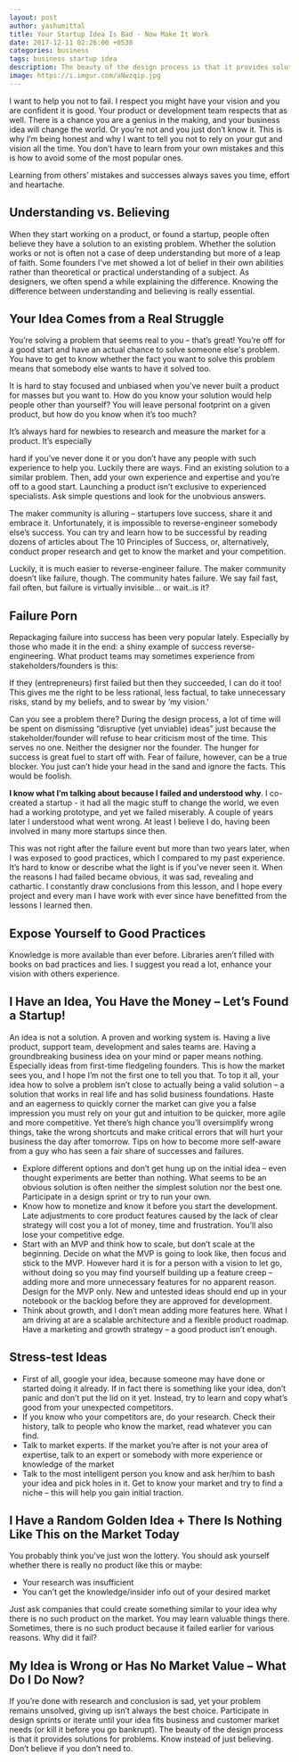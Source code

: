 ```yaml
---
layout: post
author: yashumittal
title: Your Startup Idea Is Bad - Now Make It Work
date: 2017-12-11 02:26:00 +0530
categories: business
tags: business startup idea
description: The beauty of the design process is that it provides solutions for problems. Know instead of just believing. Test your ideas and achieve success.
image: https://i.imgur.com/aNwzqip.jpg
---
```


I want to help you not to fail. I respect you might have your vision and you are confident it is good. Your product or development team respects that as well. There is a chance you are a genius in the making, and your business idea will change the world. Or you’re not and you just don’t know it. This is why I’m being honest and why I want to tell you not to rely on your gut and vision all the time. You don’t have to learn from your own mistakes and this is how to avoid some of the most popular ones.

Learning from others’ mistakes and successes always saves you time, effort and heartache.

## Understanding vs. Believing

When they start working on a product, or found a startup, people often believe they have a solution to an existing problem. Whether the solution works or not is often not a case of deep understanding but more of a leap of faith. Some founders I’ve met showed a lot of belief in their own abilities rather than theoretical or practical understanding of a subject. As designers, we often spend a while explaining the difference. Knowing the difference between understanding and believing is really essential.

## Your Idea Comes from a Real Struggle

You’re solving a problem that seems real to you – that’s great! You’re off for a good start and have an actual chance to solve someone else's problem. You have to get to know whether the fact you want to solve this problem means that somebody else wants to have it solved too.

It is hard to stay focused and unbiased when you’ve never built a product for masses but you want to. How do you know your solution would help people other than yourself? You will leave personal footprint on a given product, but how do you know when it’s too much?

It’s always hard for newbies to research and measure the market for a product. It’s especially

hard if you’ve never done it or you don’t have any people with such experience to help you. Luckily there are ways. Find an existing solution to a similar problem. Then, add your own experience and expertise and you’re off to a good start. Launching a product isn’t exclusive to experienced specialists. Ask simple questions and look for the unobvious answers.

The maker community is alluring – startupers love success, share it and embrace it. Unfortunately, it is impossible to reverse-engineer somebody else’s success. You can try and learn how to be successful by reading dozens of articles about The 10 Principles of Success, or, alternatively, conduct proper research and get to know the market and your competition.

Luckily, it is much easier to reverse-engineer failure. The maker community doesn’t like failure, though. The community hates failure. We say fail fast, fail often, but failure is virtually invisible... or wait..is it?

## Failure Porn

Repackaging failure into success has been very popular lately. Especially by those who made it in the end: a shiny example of success reverse-engineering. What product teams may sometimes experience from stakeholders/founders is this:

If they (entrepreneurs) first failed but then they succeeded, I can do it too! This gives me the right to be less rational, less factual, to take unnecessary risks, stand by my beliefs, and to swear by ‘my vision.’

Can you see a problem there? During the design process, a lot of time will be spent on dismissing “disruptive (yet unviable) ideas” just because the stakeholder/founder will refuse to hear criticism most of the time. This serves no one. Neither the designer nor the founder. The hunger for success is great fuel to start off with. Fear of failure, however, can be a true blocker. You just can’t hide your head in the sand and ignore the facts. This would be foolish.

**I know what I’m talking about because I failed and understood why**. I co-created a startup - it had all the magic stuff to change the world, we even had a working prototype, and yet we failed miserably. A couple of years later I understood what went wrong. At least I believe I do, having been involved in many more startups since then.

This was not right after the failure event but more than two years later, when I was exposed to good practices, which I compared to my past experience. It’s hard to know or describe what the light is if you’ve never seen it. When the reasons I had failed became obvious, it was sad, revealing and cathartic. I constantly draw conclusions from this lesson, and I hope every project and every man I have work with ever since have benefitted from the lessons I learned then.

## Expose Yourself to Good Practices

Knowledge is more available than ever before. Libraries aren’t filled with books on bad practices and lies. I suggest you read a lot, enhance your vision with others experience.

## I Have an Idea, You Have the Money – Let’s Found a Startup!

An idea is not a solution. A proven and working system is. Having a live product, support team, development and sales teams are. Having a groundbreaking business idea on your mind or paper means nothing. Especially ideas from first-time fledgeling founders. This is how the market sees you, and I hope I’m not the first one to tell you that. To top it all, your idea how to solve a problem isn’t close to actually being a valid solution – a solution that works in real life and has solid business foundations. Haste and an eagerness to quickly corner the market can give you a false impression you must rely on your gut and intuition to be quicker, more agile and more competitive. Yet there’s high chance you’ll oversimplify wrong things, take the wrong shortcuts and make critical errors that will hurt your business the day after tomorrow.
Tips on how to become more self-aware from a guy who has seen a fair share of successes and failures.

* Explore different options and don’t get hung up on the initial idea – even thought experiments are better than nothing. What seems to be an obvious solution is often neither the simplest solution nor the best one. Participate in a design sprint or try to run your own.
* Know how to monetize and know it before you start the development. Late adjustments to core product features caused by the lack of clear strategy will cost you a lot of money, time and frustration. You’ll also lose your competitive edge.
* Start with an MVP and think how to scale, but don’t scale at the beginning. Decide on what the MVP is going to look like, then focus and stick to the MVP. However hard it is for a person with a vision to let go, without doing so you may find yourself building up a feature creep – adding more and more unnecessary features for no apparent reason. Design for the MVP only. New and untested ideas should end up in your notebook or the backlog before they are approved for development.
* Think about growth, and I don’t mean adding more features here. What I am driving at are a scalable architecture and a flexible product roadmap. Have a marketing and growth strategy – a good product isn’t enough.

## Stress-test Ideas

* First of all, google your idea, because someone may have done or started doing it already. If in fact there is something like your idea, don’t panic and don’t put the lid on it yet. Instead, try to learn and copy what’s good from your unexpected competitors.
* If you know who your competitors are, do your research. Check their history, talk to people who know the market, read whatever you can find.
* Talk to market experts. If the market you’re after is not your area of expertise, talk to an expert or somebody with more experience or knowledge of the market
* Talk to the most intelligent person you know and ask her/him to bash your idea and pick holes in it. Get to know your market and try to find a niche – this will help you gain initial traction.

## I Have a Random Golden Idea + There Is Nothing Like This on the Market Today

You probably think you’ve just won the lottery. You should ask yourself whether there is really no product like this or maybe:

* Your research was insufficient
* You can’t get the knowledge/insider info out of your desired market

Just ask companies that could create something similar to your idea why there is no such product on the market. You may learn valuable things there. Sometimes, there is no such product because it failed earlier for various reasons. Why did it fail?

## My Idea is Wrong or Has No Market Value – What Do I Do Now?

If you’re done with research and conclusion is sad, yet your problem remains unsolved, giving up isn’t always the best choice. Participate in design sprints or iterate until your idea fits business and customer market needs (or kill it before you go bankrupt). The beauty of the design process is that it provides solutions for problems. Know instead of just believing. Don’t believe if you don’t need to.
